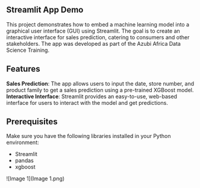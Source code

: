 ## Streamlit App Demo

This project demonstrates how to embed a machine learning model into a graphical user interface (GUI) using Streamlit. The goal is to create an interactive interface for sales prediction, catering to consumers and other stakeholders. The app was developed as part of the Azubi Africa Data Science Training.

## Features

**Sales Prediction**: The app allows users to input the date, store number, and product family to get a sales prediction using a pre-trained XGBoost model.
**Interactive Interface**: Streamlit provides an easy-to-use, web-based interface for users to interact with the model and get predictions.

## Prerequisites

Make sure you have the following libraries installed in your Python environment:

* Streamlit
* pandas
* xgboost

![Image 1](Image 1.png)

